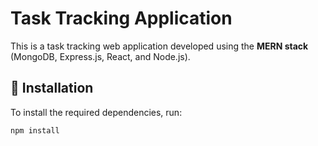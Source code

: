 # Task Tracking Application

This is a task tracking web application developed using the **MERN stack** (MongoDB, Express.js, React, and Node.js).

## 🚀 Installation

To install the required dependencies, run:

```bash
npm install
